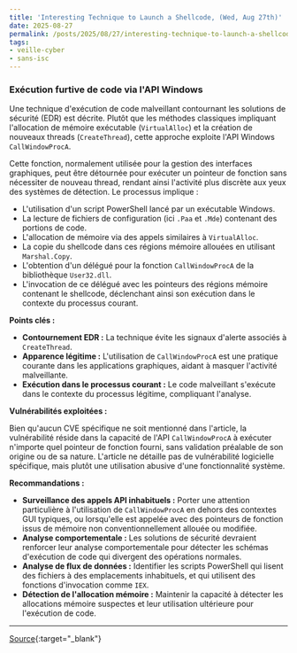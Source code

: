 ```yaml
---
title: 'Interesting Technique to Launch a Shellcode, (Wed, Aug 27th)'
date: 2025-08-27
permalink: /posts/2025/08/27/interesting-technique-to-launch-a-shellcode-wed-aug-27th/
tags:
- veille-cyber
- sans-isc
---
```

### Exécution furtive de code via l'API Windows

Une technique d'exécution de code malveillant contournant les solutions de sécurité (EDR) est décrite. Plutôt que les méthodes classiques impliquant l'allocation de mémoire exécutable (`VirtualAlloc`) et la création de nouveaux threads (`CreateThread`), cette approche exploite l'API Windows `CallWindowProcA`.

Cette fonction, normalement utilisée pour la gestion des interfaces graphiques, peut être détournée pour exécuter un pointeur de fonction sans nécessiter de nouveau thread, rendant ainsi l'activité plus discrète aux yeux des systèmes de détection. Le processus implique :

*   L'utilisation d'un script PowerShell lancé par un exécutable Windows.
*   La lecture de fichiers de configuration (ici `.Paa` et `.Mde`) contenant des portions de code.
*   L'allocation de mémoire via des appels similaires à `VirtualAlloc`.
*   La copie du shellcode dans ces régions mémoire allouées en utilisant `Marshal.Copy`.
*   L'obtention d'un délégué pour la fonction `CallWindowProcA` de la bibliothèque `User32.dll`.
*   L'invocation de ce délégué avec les pointeurs des régions mémoire contenant le shellcode, déclenchant ainsi son exécution dans le contexte du processus courant.

**Points clés :**

*   **Contournement EDR :** La technique évite les signaux d'alerte associés à `CreateThread`.
*   **Apparence légitime :** L'utilisation de `CallWindowProcA` est une pratique courante dans les applications graphiques, aidant à masquer l'activité malveillante.
*   **Exécution dans le processus courant :** Le code malveillant s'exécute dans le contexte du processus légitime, compliquant l'analyse.

**Vulnérabilités exploitées :**

Bien qu'aucun CVE spécifique ne soit mentionné dans l'article, la vulnérabilité réside dans la capacité de l'API `CallWindowProcA` à exécuter n'importe quel pointeur de fonction fourni, sans validation préalable de son origine ou de sa nature. L'article ne détaille pas de vulnérabilité logicielle spécifique, mais plutôt une utilisation abusive d'une fonctionnalité système.

**Recommandations :**

*   **Surveillance des appels API inhabituels :** Porter une attention particulière à l'utilisation de `CallWindowProcA` en dehors des contextes GUI typiques, ou lorsqu'elle est appelée avec des pointeurs de fonction issus de mémoire non conventionnellement allouée ou modifiée.
*   **Analyse comportementale :** Les solutions de sécurité devraient renforcer leur analyse comportementale pour détecter les schémas d'exécution de code qui divergent des opérations normales.
*   **Analyse de flux de données :** Identifier les scripts PowerShell qui lisent des fichiers à des emplacements inhabituels, et qui utilisent des fonctions d'invocation comme `IEX`.
*   **Détection de l'allocation mémoire :** Maintenir la capacité à détecter les allocations mémoire suspectes et leur utilisation ultérieure pour l'exécution de code.

---
[Source](https://isc.sans.edu/diary/rss/32238){:target="_blank"}
